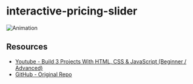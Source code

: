 # interactive-pricing-slider

![Animation](https://user-images.githubusercontent.com/5304800/138140897-f3497d23-3e6a-4eff-b7cf-469220c4c654.gif)

## Resources

- [Youtube - Build 3 Projects With HTML, CSS & JavaScript (Beginner / Advanced)](https://youtu.be/UFauyg7Nyoc?t=3607)
- [GitHub - Original Repo](https://github.com/johnkomarnicki/3-mini-projects/tree/main)
